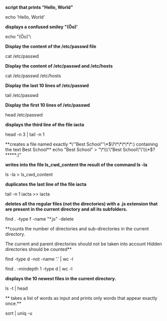 **script that prints “Hello, World”**

echo 'Hello, World'

**displays a confused smiley "(Ôo)'**

echo "(Ôo)'\

**Display the content of the /etc/passwd file**

cat /etc/passwd

**Display the content of /etc/passwd and /etc/hosts**

cat /etc/passwd /etc/hosts

**Display the last 10 lines of /etc/passwd**

tail /etc/passwd

**Display the first 10 lines of /etc/passwd**

head /etc/passwd

**displays the third line of the file iacta**

head -n 3 | tail -n 1

**creates a file named exactly \*\\'"Best School"\'\\*$\?\*\*\*\*\*:) containing the text Best School**
echo "Best School" > "\*\\\'\"Best School\"\'\\\*$\?\*\*\*\*\*:)"

**writes into the file ls_cwd_content the result of the command ls -la**

ls -la > ls_cwd_content

**duplicates the last line of the file iacta**

tail -n 1 iacta >> iacta

**deletes all the regular files (not the directories) with a .js extension that are present in the current directory and all its subfolders.**

find . -type f -name "*.js" -delete

**counts the number of directories and sub-directories in the current directory.

The current and parent directories should not be taken into account
Hidden directories should be counted**

find -type d -not -name '.' | wc -l

find . -mindepth 1 -type d | wc -l

**displays the 10 newest files in the current directory.**

ls -t | head

** takes a list of words as input and prints only words that appear exactly once.**

sort | uniq -u

